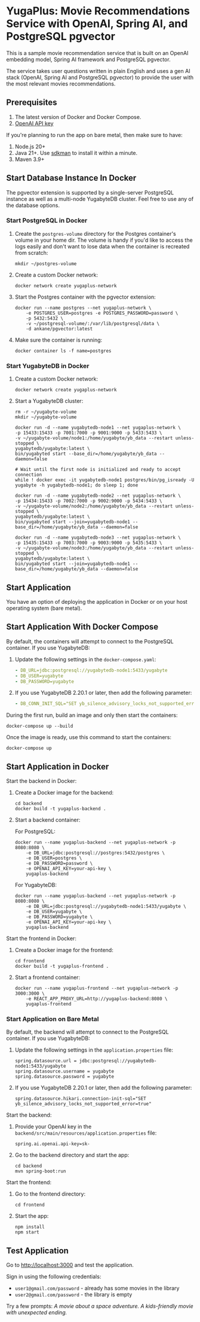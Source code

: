 # YugaPlus: Movie Recommendations Service with OpenAI, Spring AI, and PostgreSQL pgvector

This is a sample movie recommendation service that is built on an OpenAI embedding model, Spring AI framework and PostgreSQL pgvector.

The service takes user questions written in plain English and uses a gen AI stack (OpenAI, Spring AI and PostgreSQL pgvector) to provide the user with the most relevant movies recommendations.

## Prerequisites

1. The latest version of Docker and Docker Compose.
2. [OpenAI API key](https://platform.openai.com)

If you're planning to run the app on bare metal, then make sure to have:

1. Node.js 20+
2. Java 21+. Use [sdkman](https://sdkman.io) to install it within a minute.
3. Maven 3.9+

## Start Database Instance In Docker

The pgvector extension is supported by a single-server PostgreSQL instance as well as a multi-node YugabyteDB cluster. Feel free to use any of the database options.

### Start PostgreSQL in Docker

1. Create the `postgres-volume` directory for the Postgres container's volume in your home dir. The volume is handy if you'd like to access the logs easily and don't want to lose data when the container is recreated from scratch:

    ```shell
    mkdir ~/postgres-volume
    ```

2. Create a custom Docker network:

    ```shell
    docker network create yugaplus-network
    ```

3. Start the Postgres container with the pgvector extension:

    ```shell
    docker run --name postgres --net yugaplus-network \
        -e POSTGRES_USER=postgres -e POSTGRES_PASSWORD=password \
        -p 5432:5432 \
        -v ~/postgresql-volume/:/var/lib/postgresql/data \
        -d ankane/pgvector:latest
    ```

4. Make sure the container is running:

    ```shell
    docker container ls -f name=postgres
    ```

### Start YugabyteDB in Docker

1. Create a custom Docker network:

    ```shell
    docker network create yugaplus-network
    ```

2. Start a YugabyteDB cluster:

    ```shell
    rm -r ~/yugabyte-volume
    mkdir ~/yugabyte-volume

    docker run -d --name yugabytedb-node1 --net yugaplus-network \
    -p 15433:15433 -p 7001:7000 -p 9001:9000 -p 5433:5433 \
    -v ~/yugabyte-volume/node1:/home/yugabyte/yb_data --restart unless-stopped \
    yugabytedb/yugabyte:latest \
    bin/yugabyted start --base_dir=/home/yugabyte/yb_data --daemon=false
    
    # Wait until the first node is initialized and ready to accept connection
    while ! docker exec -it yugabytedb-node1 postgres/bin/pg_isready -U yugabyte -h yugabytedb-node1; do sleep 1; done

    docker run -d --name yugabytedb-node2 --net yugaplus-network \
    -p 15434:15433 -p 7002:7000 -p 9002:9000 -p 5434:5433 \
    -v ~/yugabyte-volume/node2:/home/yugabyte/yb_data --restart unless-stopped \
    yugabytedb/yugabyte:latest \
    bin/yugabyted start --join=yugabytedb-node1 --base_dir=/home/yugabyte/yb_data --daemon=false
        
    docker run -d --name yugabytedb-node3 --net yugaplus-network \
    -p 15435:15433 -p 7003:7000 -p 9003:9000 -p 5435:5433 \
    -v ~/yugabyte-volume/node3:/home/yugabyte/yb_data --restart unless-stopped \
    yugabytedb/yugabyte:latest \
    bin/yugabyted start --join=yugabytedb-node1 --base_dir=/home/yugabyte/yb_data --daemon=false
    ```

## Start Application

You have an option of deploying the application in Docker or on your host operating system (bare metal).

## Start Application With Docker Compose

By default, the containers will attempt to connect to the PostgreSQL container.
If you use YugabyteDB:

1. Update the following settings in the `docker-compose.yaml`:

    ```yaml
    - DB_URL=jdbc:postgresql://yugabytedb-node1:5433/yugabyte
    - DB_USER=yugabyte
    - DB_PASSWORD=yugabyte
    ```

2. If you use YugabyteDB 2.20.1 or later, then add the following parameter:

    ```yaml
    - DB_CONN_INIT_SQL="SET yb_silence_advisory_locks_not_supported_error=true"
    ```

During the first run, build an image and only then start the containers:

```shell
docker-compose up --build
```

Once the image is ready, use this command to start the containers:

```shell
docker-compose up
```

## Start Application in Docker

Start the backend in Docker:

1. Create a Docker image for the backend:

    ```shell
    cd backend
    docker build -t yugaplus-backend .  
    ```

2. Start a backend container:

    For PostgreSQL:

    ```shell
    docker run --name yugaplus-backend --net yugaplus-network -p 8080:8080 \
        -e DB_URL=jdbc:postgresql://postgres:5432/postgres \
        -e DB_USER=postgres \
        -e DB_PASSWORD=password \
        -e OPENAI_API_KEY=your-api-key \
        yugaplus-backend
    ```

    For YugabyteDB:

    ```shell
    docker run --name yugaplus-backend --net yugaplus-network -p 8080:8080 \
        -e DB_URL=jdbc:postgresql://yugabytedb-node1:5433/yugabyte \
        -e DB_USER=yugabyte \
        -e DB_PASSWORD=yugabyte \
        -e OPENAI_API_KEY=your-api-key \
        yugaplus-backend
    ```

Start the frontend in Docker:

1. Create a Docker image for the frontend:

    ```shell
    cd frontend
    docker build -t yugaplus-frontend .  
    ```

2. Start a frontend container:

    ```shell
    docker run --name yugaplus-frontend --net yugaplus-network -p 3000:3000 \
        -e REACT_APP_PROXY_URL=http://yugaplus-backend:8080 \
        yugaplus-frontend
    ```

### Start Application on Bare Metal

By default, the backend will attempt to connect to the PostgreSQL container.
If you use YugabyteDB:

1. Update the following settings in the `application.properties` file:

    ```properties
    spring.datasource.url = jdbc:postgresql://yugabytedb-node1:5433/yugabyte
    spring.datasource.username = yugabyte
    spring.datasource.password = yugabyte
    ```

2. If you use YugabyteDB 2.20.1 or later, then add the following parameter:

    ```properties
    spring.datasource.hikari.connection-init-sql="SET yb_silence_advisory_locks_not_supported_error=true"
    ```

Start the backend:

1. Provide your OpenAI key in the `backend/src/main/resources/application.properties` file:

    ```properties
    spring.ai.openai.api-key=sk-
    ```

2. Go to the backend directory and start the app:

    ```shell
    cd backend
    mvn spring-boot:run
    ```

Start the frontend:

1. Go to the frontend directory:

    ```shell
    cd frontend
    ```

2. Start the app:

    ```shell
    npm install
    npm start
    ```

## Test Application

Go to [http://localhost:3000](http://localhost:3000) and test the application.

Sign in using the following credentials:

* `user1@gmail.com/password` - already has some movies in the library
* `user2@gmail.com/password` - the library is empty

Try a few prompts:
*A movie about a space adventure.*
*A kids-friendly movie with unexpected ending.*
